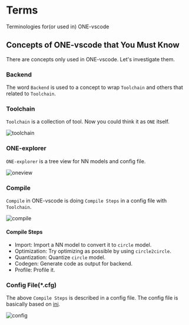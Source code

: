 # Terms

Terminologies for(or used in) ONE-vscode

## Concepts of ONE-vscode that You Must Know

There are concepts only used in ONE-vscode. Let's investigate them.

### Backend

The word `Backend` is used to a concept to wrap `Toolchain` and others that related to `Toolchain`.

### Toolchain

`Toolchain` is a collection of tool. Now you could think it as `ONE` itself.

![toolchain](https://user-images.githubusercontent.com/7223627/172834540-945ed5f9-82b0-4388-bd46-4ea10587d701.gif)

### ONE-explorer

`ONE-explorer` is a tree view for NN models and config file.

![oneview](https://user-images.githubusercontent.com/17171963/172789165-1a66e890-5f8f-49db-98fa-57f61f62281c.gif)

### Compile

`Compile` in ONE-vscode is doing `Compile Steps` in a config file with `Toolchain`.

![compile](https://user-images.githubusercontent.com/10216715/174796457-4dae4a77-04e1-4e5c-9453-77ebfb65182a.gif)

#### Compile Steps

- Import: Import a NN model to convert it to `circle` model.
- Optimization: Try optimizing as possible by using `circle2circle`.
- Quantization: Quantize `circle` model.
- Codegen: Generate code as output for backend.
- Profile: Profile it.

### Config File(*.cfg)

The above `Compile Steps` is described in a config file. The config file is basically based on [ini](https://en.wikipedia.org/wiki/INI_file).

![config](https://user-images.githubusercontent.com/24720192/172993683-677690f3-49b5-454e-8912-31b89b8cdc2e.gif)
